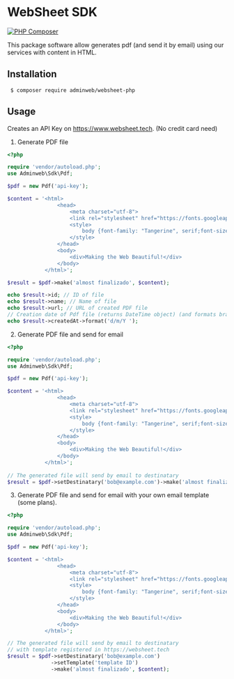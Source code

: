 WebSheet SDK
==========
[![PHP Composer](https://github.com/AdminWeb/websheet-php/actions/workflows/php.yml/badge.svg)](https://github.com/AdminWeb/websheet-php/actions/workflows/php.yml)

This package software allow generates pdf (and send it by email) using our services with content in HTML.

Installation
------------

```shell
 $ composer require adminweb/websheet-php
```


Usage
-----
Creates an API Key on https://www.websheet.tech. (No credit card need)

1. Generate PDF file

```php
<?php

require 'vendor/autoload.php';
use Adminweb\Sdk\Pdf;

$pdf = new Pdf('api-key');

$content = '<html>
                <head>
                    <meta charset="utf-8">
                    <link rel="stylesheet" href="https://fonts.googleapis.com/css?family=Tangerine">
                    <style>
                        body {font-family: "Tangerine", serif;font-size: 48px; text-shadow: 4px 4px 4px #aaa;}
                    </style>
                </head>
                <body>
                    <div>Making the Web Beautiful!</div>
                </body>
            </html>';

$result = $pdf->make('almost finalizado', $content);

echo $result->id; // ID of file
echo $result->name; // Name of file
echo $result->url; // URL of created PDF file
// Creation date of Pdf file (returns DateTime object) (and formats brazilian format here)
echo $result->createdAt->format('d/m/Y '); 
```

2. Generate PDF file and send for email

```php
<?php

require 'vendor/autoload.php';
use Adminweb\Sdk\Pdf;

$pdf = new Pdf('api-key');

$content = '<html>
                <head>
                    <meta charset="utf-8">
                    <link rel="stylesheet" href="https://fonts.googleapis.com/css?family=Tangerine">
                    <style>
                        body {font-family: "Tangerine", serif;font-size: 48px; text-shadow: 4px 4px 4px #aaa;}
                    </style>
                </head>
                <body>
                    <div>Making the Web Beautiful!</div>
                </body>
            </html>';
            
// The generated file will send by email to destinatary
$result = $pdf->setDestinatary('bob@example.com')->make('almost finalizado', $content); 
```

3. Generate PDF file and send for email with your own email template (some plans).

```php
<?php

require 'vendor/autoload.php';
use Adminweb\Sdk\Pdf;

$pdf = new Pdf('api-key');

$content = '<html>
                <head>
                    <meta charset="utf-8">
                    <link rel="stylesheet" href="https://fonts.googleapis.com/css?family=Tangerine">
                    <style>
                        body {font-family: "Tangerine", serif;font-size: 48px; text-shadow: 4px 4px 4px #aaa;}
                    </style>
                </head>
                <body>
                    <div>Making the Web Beautiful!</div>
                </body>
            </html>';

// The generated file will send by email to destinatary 
// with template registered in https://websheet.tech
$result = $pdf->setDestinatary('bob@example.com')
              ->setTemplate('template ID')
              ->make('almost finalizado', $content); 
```
